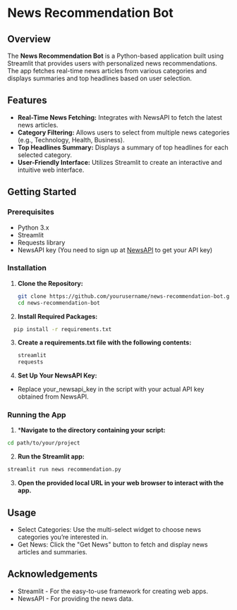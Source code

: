 # News Recommendation Bot

## Overview

The **News Recommendation Bot** is a Python-based application built using Streamlit that provides users with personalized news recommendations. The app fetches real-time news articles from various categories and displays summaries and top headlines based on user selection.

## Features

- **Real-Time News Fetching:** Integrates with NewsAPI to fetch the latest news articles.
- **Category Filtering:** Allows users to select from multiple news categories (e.g., Technology, Health, Business).
- **Top Headlines Summary:** Displays a summary of top headlines for each selected category.
- **User-Friendly Interface:** Utilizes Streamlit to create an interactive and intuitive web interface.

## Getting Started

### Prerequisites

- Python 3.x
- Streamlit
- Requests library
- NewsAPI key (You need to sign up at [NewsAPI](https://newsapi.org/) to get your API key)

### Installation

1. **Clone the Repository:**

   ```bash
   git clone https://github.com/yourusername/news-recommendation-bot.git
   cd news-recommendation-bot
   ```

2. **Install Required Packages:**

 ```bash
   pip install -r requirements.txt
```
3. **Create a requirements.txt file with the following contents:**
   ```bash
   streamlit
   requests
   ```
4. **Set Up Your NewsAPI Key:**

- Replace your_newsapi_key in the script with your actual API key obtained from NewsAPI.
  
### Running the App
1. ***Navigate to the directory containing your script:**
 ```bash
cd path/to/your/project
```
2. **Run the Streamlit app:**
```bash
streamlit run news recommendation.py
```
3. **Open the provided local URL in your web browser to interact with the app.**

## Usage
- Select Categories: Use the multi-select widget to choose news categories you’re interested in.
- Get News: Click the "Get News" button to fetch and display news articles and summaries.

## Acknowledgements
- Streamlit - For the easy-to-use framework for creating web apps.
- NewsAPI - For providing the news data.
  



